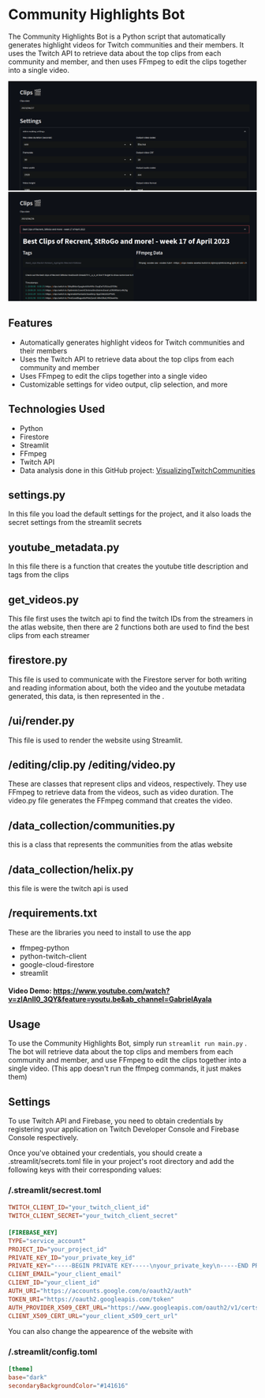 # Community Highlights Bot

The Community Highlights Bot is a Python script that automatically generates highlight videos for Twitch communities and their members. It uses the Twitch API to retrieve data about the top clips from each community and member, and then uses FFmpeg to edit the clips together into a single video.

![Video settings](./readme_images/settings.png)
![Video created](readme_images/video-created-example.png)
## Features

- Automatically generates highlight videos for Twitch communities and their members
- Uses the Twitch API to retrieve data about the top clips from each community and member
- Uses FFmpeg to edit the clips together into a single video
- Customizable settings for video output, clip selection, and more 

## Technologies Used
- Python 
- Firestore 
- Streamlit 
- FFmpeg 
- Twitch API 
- Data analysis done in this GitHub project: [VisualizingTwitchCommunities](https://github.com/KiranGershenfeld/VisualizingTwitchCommunities)

## settings.py
In this file you load the default settings for the project, and it also loads the secret settings from the streamlit secrets

## youtube_metadata.py
In this file there is a function that creates the youtube title description and tags from the clips 

## get_videos.py
This file first uses the twitch api to  find the twitch IDs from the streamers in the atlas website, then there are 2 functions both are used to find the best clips from each streamer

## firestore.py
This file is used to communicate with the Firestore server for both writing and reading information about, both the video and the youtube metadata generated, this data, is then represented in the .

## /ui/render.py
This file is used to render the website using Streamlit.

## /editing/clip.py /editing/video.py
These are classes that represent clips and videos, respectively. They use FFmpeg to retrieve data from the videos, such as video duration. The video.py file generates the FFmpeg command that creates the video.

## /data_collection/communities.py
this is a class that represents the communities from the atlas website

## /data_collection/helix.py
this file is were the twitch api is used
## /requirements.txt
These are the libraries you need to install to use the app
- ffmpeg-python
- python-twitch-client
- google-cloud-firestore
- streamlit

#### Video Demo:  <https://www.youtube.com/watch?v=zlAnIl0_3QY&feature=youtu.be&ab_channel=GabrielAyala>

## Usage
To use the Community Highlights Bot, simply run ```streamlit run main.py``` . The bot will retrieve data about the top clips and members from each community and member, and use FFmpeg to edit the clips together into a single video. (This app doesn't run the ffmpeg commands, it just makes them)

## Settings
To use Twitch API and Firebase, you need to obtain credentials by registering your application on Twitch Developer Console and Firebase Console respectively.

Once you've obtained your credentials, you should create a .streamlit/secrets.toml file in your project's root directory and add the following keys with their corresponding values:
### /.streamlit/secrest.toml
```toml
TWITCH_CLIENT_ID="your_twitch_client_id"
TWITCH_CLIENT_SECRET="your_twitch_client_secret"

[FIREBASE_KEY]
TYPE="service_account"
PROJECT_ID="your_project_id"
PRIVATE_KEY_ID="your_private_key_id"
PRIVATE_KEY="-----BEGIN PRIVATE KEY-----\nyour_private_key\n-----END PRIVATE KEY-----\n"
CLIENT_EMAIL="your_client_email"
CLIENT_ID="your_client_id"
AUTH_URI="https://accounts.google.com/o/oauth2/auth"
TOKEN_URI="https://oauth2.googleapis.com/token"
AUTH_PROVIDER_X509_CERT_URL="https://www.googleapis.com/oauth2/v1/certs"
CLIENT_X509_CERT_URL="your_client_x509_cert_url"
```


You can also change the appearence of the website with 
### /.streamlit/config.toml
```toml
[theme]
base="dark"
secondaryBackgroundColor="#141616"
```